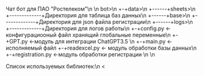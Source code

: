 Чат бот для ПАО "Ростелеком"\n
\n
bot>\n
+-+data>\n
+------+sheets>\n
+-------------+Директория для таблица баз данных\n
+------+base>\n
+-------------+Директория для json файла регистрации\n
+------+logs>\n
+-------------+Директория для логов работы\n
+-+config.py <-конфигурациооный файл хранящий глобальные переменные\n 
+-+GPT.py <-модуль для интеграции ChatGPT3.5 \n
+-+main.py <-исполняемый файл 
+-+readexcel.py <- модуль обработки базы данных\n
+-+registration.py <-модуль обработки регистрации \n
\n 

Список используемых библиотек:\n
<

>



